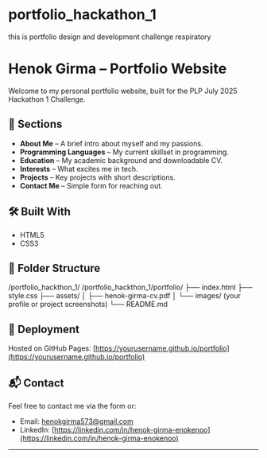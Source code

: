 # portfolio_hackathon_1
this is portfolio design and development challenge respiratory
# Henok Girma – Portfolio Website

Welcome to my personal portfolio website, built for the PLP July 2025 Hackathon 1 Challenge.

## 🌟 Sections

- **About Me** – A brief intro about myself and my passions.
- **Programming Languages** – My current skillset in programming.
- **Education** – My academic background and downloadable CV.
- **Interests** – What excites me in tech.
- **Projects** – Key projects with short descriptions.
- **Contact Me** – Simple form for reaching out.

## 🛠️ Built With

- HTML5
- CSS3

## 📁 Folder Structure
/portfolio_hackthon_1/
/portfolio_hackthon_1/portfolio/
├── index.html
├── style.css
├── assets/
│   ├── henok-girma-cv.pdf
│   └── images/ (your profile or project screenshots)
└── README.md

## 🚀 Deployment

Hosted on GitHub Pages: [https://yourusername.github.io/portfolio](https://yourusername.github.io/portfolio)

## 📬 Contact

Feel free to contact me via the form or:
- Email: henokgirma573@gmail.com
- LinkedIn: [https://linkedin.com/in/henok-girma-enokenoo](https://linkedin.com/in/henok-girma-enokenoo)

---